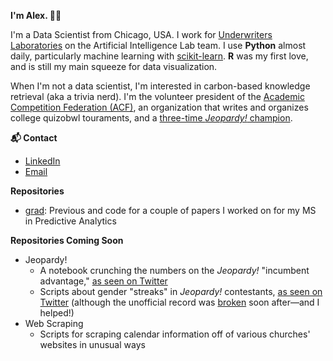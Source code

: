 <!--
**adamisch/adamisch** is a ✨ _special_ ✨ repository because its `README.md` (this file) appears on your GitHub profile.

Here are some ideas to get you started:

- 🔭 I’m currently working on ...
- 🌱 I’m currently learning ...
- 👯 I’m looking to collaborate on ...
- 🤔 I’m looking for help with ...
- 💬 Ask me about ...
- 📫 How to reach me: ...
- 😄 Pronouns: ...
- ⚡ Fun fact: ...
-->
**I'm Alex. 👩‍💻**

I'm a Data Scientist from Chicago, USA. I work for [Underwriters Laboratories](ul.com) on the Artificial Intelligence Lab team. I use **Python** almost daily, particularly machine learning with [scikit-learn](https://scikit-learn.org/). **R** was my first love, and is still my main squeeze for data visualization.

When I'm not a data scientist, I'm interested in carbon-based knowledge retrieval (aka a trivia nerd). I'm the volunteer president of the [Academic Competition Federation (ACF)](https://acf-quizbowl.com/about/), an organization that writes and organizes college quizobwl touraments, and a [three-time *Jeopardy!* champion](http://www.j-archive.com/showplayer.php?player_id=13013).

**📬 Contact**
* [LinkedIn](https://www.linkedin.com/in/alexandra-damisch-a641608a/)
* [Email](mailto:alexandra.damisch@gmail.com)

**Repositories**
* [grad](github.com/adamisch/grad): Previous and code for a couple of papers I worked on for my MS in Predictive Analytics

**Repositories Coming Soon**
* Jeopardy!
  * A notebook crunching the numbers on the *Jeopardy!* "incumbent advantage," [as seen on Twitter](https://twitter.com/lessfamous2019/status/1201538200927383552)
  * Scripts about gender "streaks" in *Jeopardy!* contestants, [as seen on Twitter](https://twitter.com/lessfamous2019/status/1201212089265770499) (although the unofficial record was [broken](https://twitter.com/lessfamous2019/status/1206784084187471873) soon after—and I helped!)
 * Web Scraping
    * Scripts for scraping calendar information off of various churches' websites in unusual ways

